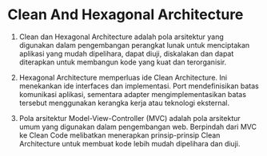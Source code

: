# Clean And Hexagonal Architecture

1. Clean dan Hexagonal Architecture adalah pola arsitektur yang digunakan dalam pengembangan perangkat lunak untuk menciptakan aplikasi yang mudah dipelihara, dapat diuji, diskalakan dan dapat diterapkan untuk membangun kode yang kuat dan terorganisir.

2. Hexagonal Architecture memperluas ide Clean Architecture. Ini menekankan ide interfaces dan implementasi. Port mendefinisikan batas komunikasi aplikasi, sementara adapter mengimplementasikan batas tersebut menggunakan kerangka kerja atau teknologi eksternal.

3. Pola arsitektur Model-View-Controller (MVC) adalah pola arsitektur umum yang digunakan dalam pengembangan web. Berpindah dari MVC ke Clean Code melibatkan menerapkan prinsip-prinsip Clean Architecture untuk membuat kode lebih mudah dipelihara dan diuji.